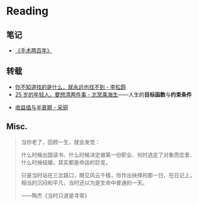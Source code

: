 # Reading

## 笔记

- [《手术两百年》](200-years-of-surgery.md)

## 转载

- [你不知道找的是什么，就永远也找不到 - 李松蔚](what-you-want.md)
- [25 岁的年轻人，要想清两件事 - 北冥乘海生](https://zhuanlan.zhihu.com/p/82028811)——人生的**目标函数**与**约束条件**

<!--  -->

- [收益值与半衰期 - 采铜](reward-and-half-life.md)

## Misc.

> 当你老了，回顾一生，就会发觉：
>
> 什么时候出国读书、什么时候决定做第一份职业、何时选定了对象而恋爱、什么时候结婚，其实都是命运的巨变。
>
> 只是当时站在三岔路口，眼见风云千樯，你作出抉择的那一日，在日记上，相当的沉闷和平凡，当时还以为是生命中普通的一天。
>
> ——陶杰《当时只道是寻常》

